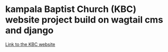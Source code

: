 # kampala Baptist Church (KBC) website project build on wagtail cms and django
[Link to the KBC website](https://www.kbcuganda.org)
